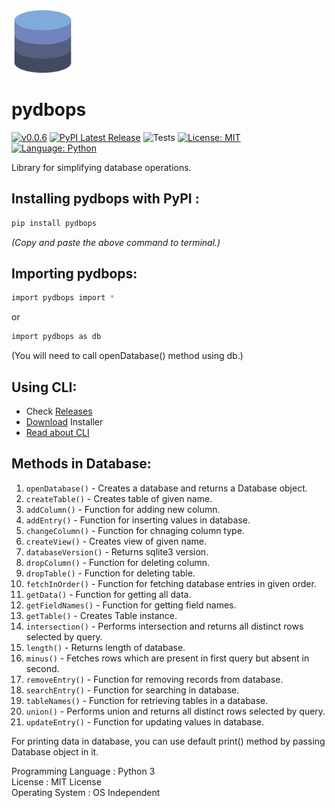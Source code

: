 <img src="https://github.com/NotShrirang/pydbops/blob/main/src/pydbops/database_image.png" height="100" width="100">

# pydbops

[![v0.0.6](https://img.shields.io/badge/version-v0.0.6-red.svg?style=flat&logo=)](https://github.com/NotShrirang/pydbops)
[![PyPI Latest Release](https://img.shields.io/pypi/v/pydbops.svg)](https://pypi.org/project/pydbops/)
![Tests](https://github.com/NotShrirang/pydbops/actions/workflows/test.yml/badge.svg)
[![License: MIT](https://img.shields.io/badge/license-MIT-brightgreen.svg?style=flat&logo=license)](https://github.com/NotShrirang/pydbops/blob/main/LICENSE)
[![Language: Python](https://img.shields.io/badge/language-python-blue.svg?style=flat&logo=python)](https://www.python.org/)

Library for simplifying database operations.
<br>

## Installing pydbops with PyPI :

```sh
pip install pydbops
```

_(Copy and paste the above command to terminal.)_

## Importing pydbops:

```sh
import pydbops import *
```

or

```sh
import pydbops as db
```

(You will need to call openDatabase() method using db.)

## Using CLI:

- Check <a href="https://github.com/NotShrirang/pydbops/releases/tag/v0.0.1">Releases</a>
- <a href="https://github.com/NotShrirang/pydbops/releases/download/v0.0.1/pydbops-cli-installer-X86_64.exe">Download</a> Installer
- <a href="https://github.com/NotShrirang/pydbops/tree/main/pydbops-cli">Read about CLI</a>

## Methods in Database:

1. <code>openDatabase()</code> - Creates a database and returns a Database object.
2. <code>createTable()</code> - Creates table of given name.
3. <code>addColumn()</code> - Function for adding new column.
4. <code>addEntry()</code> - Function for inserting values in database.
5. <code>changeColumn()</code> - Function for chnaging column type.
6. <code>createView()</code> - Creates view of given name.
7. <code>databaseVersion()</code> - Returns sqlite3 version.
8. <code>dropColumn()</code> - Function for deleting column.
9. <code>dropTable()</code> - Function for deleting table.
10. <code>fetchInOrder()</code> - Function for fetching database entries in given order.
11. <code>getData()</code> - Function for getting all data.
12. <code>getFieldNames()</code> - Function for getting field names.
13. <code>getTable()</code> - Creates Table instance.
14. <code>intersection()</code> - Performs intersection and returns all distinct rows selected by query.
15. <code>length()</code> - Returns length of database.
16. <code>minus()</code> - Fetches rows which are present in first query but absent in second.
17. <code>removeEntry()</code> - Function for removing records from database.
18. <code>searchEntry()</code> - Function for searching in database.
19. <code>tableNames()</code> - Function for retrieving tables in a database.
20. <code>union()</code> - Performs union and returns all distinct rows selected by query.
21. <code>updateEntry()</code> - Function for updating values in database.

For printing data in database, you can use default print() method by passing Database object in it.

Programming Language : Python 3
<br>
License : MIT License
<br>
Operating System : OS Independent
